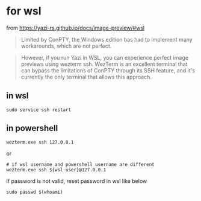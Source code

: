 # for wsl

from https://yazi-rs.github.io/docs/image-preview/#wsl

> Limited by ConPTY, the Windows edition has had to implement many workarounds, which are not perfect.

> However, if you run Yazi in WSL, you can experience perfect image previews using wezterm ssh.
> WezTerm is an excellent terminal that can bypass the limitations of ConPTY through its SSH feature, and it's currently the only terminal that allows this approach.

## in wsl
```
sudo service ssh restart
```

## in powershell
```
wezterm.exe ssh 127.0.0.1
```
or
```
# if wsl username and powershell username are different
wezterm.exe ssh ${wsl-user}@127.0.0.1
```

If password is not valid, reset password in wsl like below
```
sudo passwd $(whoami)
```

